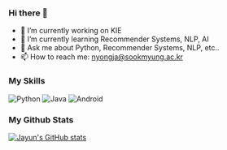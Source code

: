 ### Hi there 👋

- 🔭 I’m currently working on KIE
- 🌱 I’m currently learning Recommender Systems, NLP, AI
- 💬 Ask me about Python, Recommender Systems, NLP, etc..
- 📫 How to reach me: nyongja@sookmyung.ac.kr

### My Skills
![Python](https://img.shields.io/badge/-Python-blue) ![Java](https://img.shields.io/badge/-Java-orange) ![Android](https://img.shields.io/badge/-Android-green)

### My Github Stats
[![Jayun's GitHub stats](https://github-readme-stats.vercel.app/api?username=nyongja)](https://github.com/anuraghazra/github-readme-stats)
